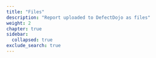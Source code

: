 ```yaml
---
title: "Files"
description: "Report uploaded to DefectDojo as files"
weight: 2
chapter: true
sidebar:
  collapsed: true
exclude_search: true
---
```

